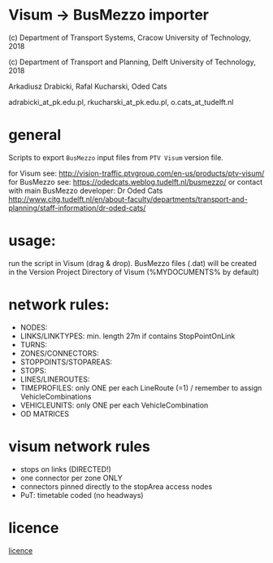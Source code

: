 # Visum -> BusMezzo importer

(c) Department of Transport Systems, Cracow University of Technology, 2018

(c) Department of Transport and Planning, Delft University of Technology, 2018

 Arkadiusz Drabicki, Rafal Kucharski, Oded Cats
 
 adrabicki_at_pk.edu.pl, rkucharski_at_pk.edu.pl, o.cats_at_tudelft.nl

# general

Scripts to export `BusMezzo` input files from `PTV Visum` version file.

for Visum see: http://vision-traffic.ptvgroup.com/en-us/products/ptv-visum/
for BusMezzo see: https://odedcats.weblog.tudelft.nl/busmezzo/
or contact with main BusMezzo developer:
Dr Oded Cats http://www.citg.tudelft.nl/en/about-faculty/departments/transport-and-planning/staff-information/dr-oded-cats/

# usage:
run the script in Visum (drag & drop).
BusMezzo files (.dat) will be created in the Version Project Directory of Visum (%MYDOCUMENTS% by default)

# network rules:
- NODES:
- LINKS/LINKTYPES: min. length 27m if contains StopPointOnLink
- TURNS:
- ZONES/CONNECTORS:
- STOPPOINTS/STOPAREAS:
- STOPS:
- LINES/LINEROUTES:
- TIMEPROFILES: only ONE per each LineRoute (=1) / remember to assign VehicleCombinations
- VEHICLEUNITS: only ONE per each VehicleCombination
- OD MATRICES

# visum network rules

- stops on links (DIRECTED!)
- one connector per zone ONLY
- connectors pinned directly to the stopArea access nodes
- PuT: timetable coded (no headways)

# licence

[licence](https://github.com/a4arek/Visum_to_BusMezzo_interface/blob/master/LICENSE)


